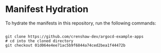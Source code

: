 
# Manifest Hydration

To hydrate the manifests in this repository, run the following commands:

```shell

git clone https://github.com/crenshaw-dev/argocd-example-apps
# cd into the cloned directory
git checkout 01d064e4ee71ac5b9f6844a74ced2bea1f44472b
```